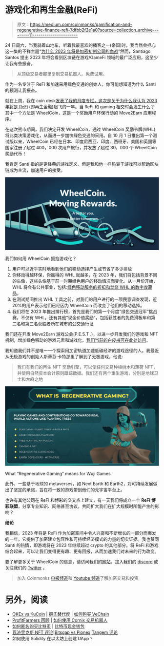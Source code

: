 # 游戏化和再生金融(ReFi)

> 原文：<https://medium.com/coinmonks/gamification-and-regenerative-finance-refi-7dfbb2f2e1a0?source=collection_archive---------11----------------------->

24 日周六，当我骑着山地车，听着我最喜欢的播客之一(帝国)时，我当然会担心这一集的不祥主题“[为什么 2023 年将是加密初创公司的血战](https://podcasts.google.com/feed/aHR0cHM6Ly9mZWVkcy5tZWdhcGhvbmUuZm0vZW1waXJl/episode/ODQ5NzNiNmUtODI3My0xMWVkLTg0NjEtZWI5ZGJkNDI5NWMw?hl=en-ES&ved=2ahUKEwiv8KaOmJf8AhWXUaQEHRpABiEQjrkEegQICRAF&ep=6)”然而，Santiago Santos 提出 2023 年将会看到区块链在游戏/GameFi 领域的最广泛应用，这至少让我有些振奋。

> 从顶级交易者那里复制交易机器人。免费试用。

作为一名专注于 ReFi 和加速采用绿色交通的创始人，你可能想知道为什么 Santi 的预测让我振奋。

就在上周，我在 coin desk[发表了我的月度专栏，这次是关于为什么我认为 2023 年将是 ReFi](https://www.coindesk.com/consensus-magazine/2022/12/20/refi-goes-mainstream-crypto-2023/) (即再生金融)起飞的一年。当 ReFi 和 gaming 相交时会发生什么？其中一个方法是 WheelCoin，这是一个奖励用户环保行动的 Move2Earn 应用程序。

在这次熊市期间，我们决定开发 WheelCoin，通过 WheelCoin 奖励令牌(WHL)将此类决策游戏化，从而进一步加快绿色交通的采用。自 10 月 1 日推出第一个测试版以来，WheelCoin 已经在日本、印度尼西亚、印度、西班牙、美国和英国等国家注册了超过 400，000 次用户旅行，并发放了超过 30，000 个 WheelCoin 奖励代币！

我肯定 Santi 指的是更经典的游戏定义，但是我和他一样热衷于游戏可以帮助区块链成为主流，加速用户的接受。

![](img/81a1a3b8f46b23ccf6ca2a91f3703e26.png)

我们如何用 WheelCoin 拥抱游戏化？

1.  用户可以近乎实时地看到他们的移动选择产生或节省了多少排放
2.  你移动得越环保，你赢得的 WHL 就越多，在 2023 年，我们将包括背景不同的头像，这些头像基于前一时期绿色用户的移动情况而变化。从一月份开始，WHL 将会有公共事业，包括:[绿色移动服务的折扣和焚烧 WHL 的数字收藏品](/@boydcohen/bringing-utility-to-wheelcoin-discounts-for-green-mobility-d73c1f20c866)。
3.  在测试期间推出 WHL 工具之前，对我们的用户进行的一项民意调查发现，近 20%的用户表示他们已经因为 WheelCoin 而改变了他们的移动选择。
4.  我们将在 2023 年推出排行榜，首先是我们的第一个月度“绿色交通冠军”挑战赛，不仅有 WHL，还有其他“现金价值奖励”，包括获胜者的免费滑板车和第二名和第三名获胜者所在城市的公交通行证

我们还在开发 Move2Earn 游戏公会(P.E.S.T .)，以进一步开发我们的游戏和 NFT 机制，增加绿色移动的游戏元素和游戏化。[我们当前的白皮书可在此处访问](https://wheelcoin.gitbook.io/wheelcoin-white-paper-v1.0/)。

我知道我们并不是唯一一个探索用加密轨道加速低碳经济的游戏途径的人。我最近从无极游戏的创始人斯蒂芬·卡特那里了解到了无极游戏，他说:

> 我们有我们的再生 NFT 奖励引擎，可以使任何交易种植树木和薄荷 NFT，并使用自然资本会计原则跟踪数据。我们还有两个重生游戏，分别是地球卫士和大麻之地

![](img/3c95b177409f1c27e2e36a41ea5651c1.png)

What “Regenerative Gaming” means for Wuji Games

此外，一些基于地球的 metaverses，如 Next Earth 和 Earth2，对可持续发展做出了坚定的承诺，旨在将一致的游戏带到他们的元宇宙平台上。

也许有其他公司在 ReFi 和博彩的交叉点上建立，有一天我们将成立一个 **ReFi 博彩联盟**，分享专业知识、网络甚至协议，共同扩大我们在扩大规模时所能产生的影响？

**结论**

我相信，2023 年将是 ReFi 作为加密空间中令人兴奋和不断增长的一部分而爆发的一年，它提供了加密建立包容性和可持续经济模式的力量的切实证据。我也赞同 Santi 的热情，即游戏将在 2023 年继续超过 crypto 的其他部分。将 ReFi 和游戏结合起来，可以让我们变得更有趣、更有回报，从而加速我们对未来的行为改变。

要了解更多关于 WheelCoin 的信息，请访问我们的[网站](http://wheelco.in)，加入我们的 [discord](https://discord.gg/wheelcoin) 或关注我们的 [Twitter](https://twitter.com/WheelCoin) 。

> 加入 Coinmonks [电报频道](https://t.me/coincodecap)和 [Youtube 频道](https://www.youtube.com/c/coinmonks/videos)了解加密交易和投资

# 另外，阅读

*   [OKEx vs KuCoin](https://coincodecap.com/okex-kucoin) | [摄氏替代度](https://coincodecap.com/celsius-alternatives) | [如何购买 VeChain](https://coincodecap.com/buy-vechain)
*   [ProfitFarmers 回顾](https://coincodecap.com/profitfarmers-review) | [如何使用 Cornix 交易机器人](https://coincodecap.com/cornix-trading-bot)
*   [如何匿名购买比特币](https://coincodecap.com/buy-bitcoin-anonymously) | [比特币现金钱包](https://coincodecap.com/bitcoin-cash-wallets)
*   [瓦济里克斯 NFT 评论](https://coincodecap.com/wazirx-nft-review)|[Bitsgap vs Pionex](https://coincodecap.com/bitsgap-vs-pionex)|[Tangem 评论](https://coincodecap.com/tangem-wallet-review)
*   如何使用 Solidity 在以太坊上创建 DApp？
